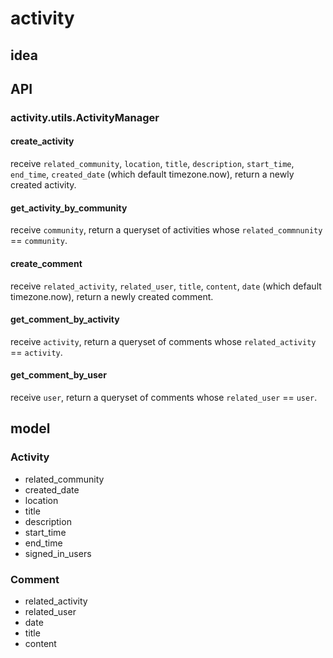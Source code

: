 # activity

## idea

## API

### activity.utils.ActivityManager

#### create_activity

receive `related_community`, `location`, `title`, `description`, `start_time`, `end_time`, `created_date` (which default timezone.now), return a newly created activity.

#### get_activity_by_community

receive `community`, return a queryset of activities whose `related_commnunity` == `community`.

#### create_comment

receive `related_activity`, `related_user`, `title`, `content`, `date` (which default timezone.now), return a newly created comment.

#### get_comment_by_activity

receive `activity`, return a queryset of comments whose `related_activity` == `activity`.

#### get_comment_by_user

receive `user`, return a queryset of comments whose `related_user` == `user`.

## model

### Activity

+ related_community
+ created_date
+ location
+ title
+ description
+ start_time
+ end_time
+ signed_in_users

### Comment

+ related_activity
+ related_user
+ date
+ title
+ content

